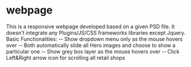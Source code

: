 # webpage
This is a responsive webpage developed based on a given PSD file. It doesn't integrate any Plugins/JS/CSS frameworks libraries except Jquery.
Basic Functionalities:
-­‐ Show dropdown menu only as the mouse hovers over
-­‐ Both automatically slide all Hero images and choose to show a particular one
-­‐ Show grey box layer as the mouse hovers over
-­‐ Click Left&Right arrow icon for scrolling all retail shops